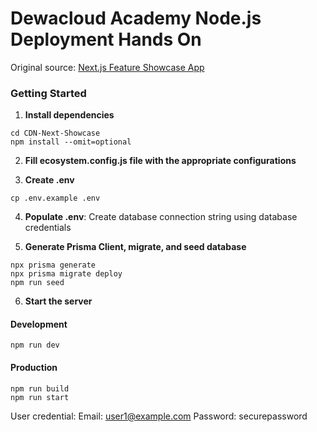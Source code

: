 # Dewacloud Academy Node.js Deployment Hands On
Original source: [Next.js Feature Showcase App](https://github.com/yaseenmustapha/nextjs14-app?tab=readme-ov-file)

### Getting Started

1. **Install dependencies**
```
cd CDN-Next-Showcase
npm install --omit=optional
```

2. **Fill ecosystem.config.js file with the appropriate configurations**

3. **Create .env**
```
cp .env.example .env
```

4. **Populate .env**: Create database connection string using database credentials

5. **Generate Prisma Client, migrate, and seed database**
```
npx prisma generate
npx prisma migrate deploy
npm run seed
```

6. **Start the server**
#### Development
```
npm run dev
```
#### Production
```
npm run build
npm run start
```

User credential:
Email: user1@example.com
Password: securepassword
